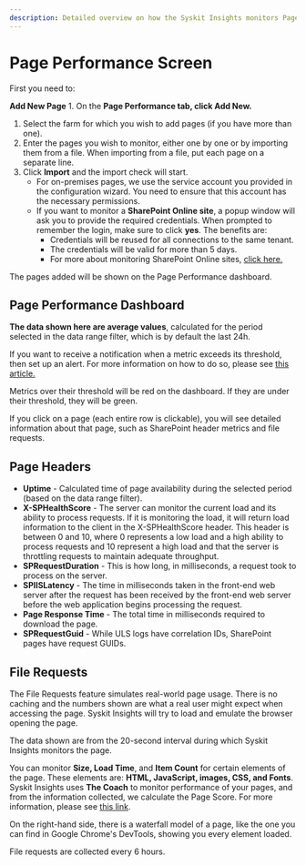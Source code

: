 ```yaml
---
description: Detailed overview on how the Syskit Insights monitors Page Performance.
---
```


# Page Performance Screen

First you need to:

**Add New Page** 1. On the **Page Performance tab, click Add New.**

1. Select the farm for which you wish to add pages \(if you have more than one\).
2. Enter the pages you wish to monitor, either one by one or by importing them from a file. When importing from a file, put each page on a separate line.
3. Click **Import** and the import check will start.
   * For on-premises pages, we use the service account you provided in the configuration wizard. You need to ensure that this account has the necessary permissions. 
   * If you want to monitor a **SharePoint Online site**, a popup window will ask you to provide the required credentials. When prompted to remember the login, make sure to click **yes**. The benefits are:
     * Credentials will be reused for all connections to the same tenant.
     * The credentials will be valid for more than 5 days.
     * For more about monitoring SharePoint Online sites, [click here.](../how-to/spo-pp.md)

The pages added will be shown on the Page Performance dashboard.

## Page Performance Dashboard

**The data shown here are average values**, calculated for the period selected in the data range filter, which is by default the last 24h.

If you want to receive a notification when a metric exceeds its threshold, then set up an alert. For more information on how to do so, please see [this article.](../how-to/manage-alerts.md#page-performance)

Metrics over their threshold will be red on the dashboard. If they are under their threshold, they will be green.

If you click on a page \(each entire row is clickable\), you will see detailed information about that page, such as SharePoint header metrics and file requests.

## Page Headers

* **Uptime** - Calculated time of page availability during the selected period \(based on the data range filter\).
* **X-SPHealthScore** - The server can monitor the current load and its ability to process requests. If it is monitoring the load, it will return load information to the client in the X-SPHealthScore header. This header is between 0 and 10, where 0 represents a low load and a high ability to process requests and 10 represent a high load and that the server is throttling requests to maintain adequate throughput.
* **SPRequestDuration** - This is how long, in milliseconds, a request took to process on the server.
* **SPIISLatency** - The time in milliseconds taken in the front-end web server after the request has been received by the front-end web server before the web application begins processing the request.
* **Page Response Time** - The total time in milliseconds required to download the page.
* **SPRequestGuid** - While ULS logs have correlation IDs, SharePoint pages have request GUIDs.

## File Requests

The File Requests feature simulates real-world page usage. There is no caching and the numbers shown are what a real user might expect when accessing the page. Syskit Insights will try to load and emulate the browser opening the page.

The data shown are from the 20-second interval during which Syskit Insights monitors the page.

You can monitor **Size, Load Time**, and **Item Count** for certain elements of the page. These elements are: **HTML, JavaScript, images, CSS, and Fonts**.  
Syskit Insights uses **The Coach** to monitor performance of your pages, and from the information collected, we calculate the Page Score. For more information, please see [this link](https://www.sitespeed.io/documentation/coach/introduction/).

On the right-hand side, there is a waterfall model of a page, like the one you can find in Google Chrome's DevTools, showing you every element loaded.

File requests are collected every 6 hours.

